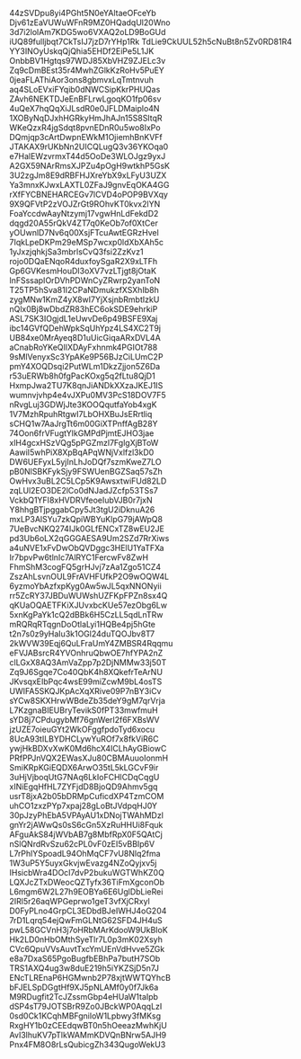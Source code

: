44zSVDpu8yi4PGht5N0eYAltaeOFceYb
Djv61zEaVUWuWFnR9MZ0HQadqUl20Wno
3d7i2lolAm7KDG5wo6VXAQ2oLD9BoGUd
iUQ89fulljbqt7CkTsIJ7jzD7rYHp1Rk
TdLie9CkUUL52h5cNuBt8n5Zv0RD81R4
YY3INOyUskqQjQhia5EHDf2EiPe5L1JK
OnbbBV1Hgtqs97WDJ85XbVHZ9ZJELc3v
Zq9cDmBEst35r4MwhZGlkKzRoHv5PuEY
0jeaFLAThiAor3ons8gbmvxLqTmtnvuh
aq4SLoEVxiFYqib0dNWCSipKkrPHUQas
ZAvh6NEKTDJeEnBFLrwLgoqKO1fp06sv
4uQeX7hqQqXiJLsdR0e0JFLDMaiplo4N
1XOByNqDJxhHGRkyHmJhAJn15S8SItqR
WKeQzxR4jgSdqt8pvnEDnR0u5wo8IxPo
DQmjqp3cArtDwpnEWkM1OjiemhBnKVFf
JTAKAX9rUKbNn2UICQLugQ3v36YKOqa0
e7HalEWzvrmxT44d5OoDe3WLOJgz9yxJ
A2GX59NArRmsXJPZu4pOgH9wtkhP5GsK
3U2zgJm8E9dRBFHJXreYbX9xLFyU3UZX
Ya3mnxKJwxLAXTL0ZFaJ9gnvEqOKA4GG
rXfFYCBNEHARCEGv7lCVD4oPOP9BVXqy
9X9QFVtP2zVOJZrGt9ROhvKT0kvx2lYN
FoaYccdwAayNtzymj17vgwHnLdFekdD2
dqgd20A55rQkV4ZT7q0KeOb7of0XtCer
yOUwnlD7Nv6q00XsjFTcuAwtEGRzHvel
7IqkLpeDKPm29eMSp7wcxp0ldXbXAh5c
1yJxzjqhkjSa3mbrlsCvQ3fsi2ZzKvz1
rojo0DQaENqoR4duxfoySgaR2X9xLTFh
Gp6GVKesmHouDI3oXV7vzLTjgt8jOtaK
lnFSssapIOrDVhPDWnCyZRwrp2yanToN
T25TP5hSva81I2CPaNDmukzfXSXhIb8h
zygMNw1KmZ4yX8wI7YjXsjnbRmbtIzkU
nQlx0Bj8wDbdZR83hEC6okSDE9ehrkiP
ASL7SK3IOgjdL1eUwvDe6p49BSFE9Xaj
ibc14GVfQDehWpkSqUhYpz4LS4XC2T9j
UB84xe0MrAyeq8D1uUicGiqaARxDVL4A
aCnabRoYKeQIlXDAyFxhnmk4PGIOt788
9sMlVenyxSc3YpAKe9P56BJzCiLUmC2P
pmY4XOQDsqi2PutWLm1DkzZjjon5Z6Da
r53uERWb8h0fgPacKOxg5q2fLtu8QjD1
HxmpJwa2TU7K8qnJiANDkXXzaJKEJ1IS
wumnvjvhp4e4vJXPu0MV3PcS18DOV7F5
nRvgLuj3GDWjJte3KOOQqutfaYob4xgK
1V7MzhRpuhRtgwI7LbOHXBuJsERrtliq
sCHQ1w7AaJrgTt6m00GiXTPnffAgB28Y
74Oon6frVFugtYlkGMPdPjmtEJHO3jae
xlH4gcxHSzVQg5pPGZmzl7FglgXjBToW
AawiI5whPiX8XpBqAPqWNjVxlfzl3kD0
DW6UEFyxL5yjInLhJoDQf7szmKweZ7LO
pB0NlSBKFykSjy9FSWUenBGZSaq57sZh
OwHvx3uBL2C5LCp5K9AwsxtwiFUd82LD
zqLUl2EO3DE2lCo0dNJadJZcfp53TSs7
VckbQ1YFI8xHVDRVfeoeIubVJB0r7jxN
Y8hhgBTjpggabCpy5Jt3tgU2iDknuA26
mxLP3AlSYu7zkQpiWBYuKlpG79jAWpQ8
7UeBvcNKQ274IJk0GLfENCxTZ8wEU2JE
pd3Ub6oLX2qGGGAESA9Um2SZd7RrXiws
a4uNVE1xFvDwObQVDggc3HElU1YaTFXa
Ir7bpvPw6tlnIc7AlRYC1FercwFv8ZwH
FhmShM3cogFQ5grHJvj7zAa1Zgo51CZ4
ZszAhLsvnOUL9FrAVHFUfkP2O9wOQW4L
6yzmoYbAzfxpKyg0Aw5wJL5qxNNONyii
rr5ZcRY37JBDuWUWshUZFKpFPZn8sx4Q
qKUaOQAETFKiXJUvxbcKUe57ezObg6Lw
5xnKgPaYk1cQ2dBBk6H5CzLL5qdLnTRw
mRQRqRTqgnDoOtlaLyi1HQBe4pj5hGte
t2n7s0z9yHaIu3k1OGl24duTQOJbv8T7
2kWVW39Eqj6QuLFraUmY4ZMBSR4Rqqmu
eFVJABsrcR4YVOnhruQbwOE7hfYPA2nZ
clLGxX8AQ3AmVaZpp7p2DjNMMw33j50T
Zq9J6Sgqe7Co40QbK4h8XQkefrTeArNU
JKvsqxEIbPqc4wsE99miZcwM9bL4osTS
UWIFA5SKQJKpAcXqXRive09P7nBY3iCv
sYCw8SKXHrwWBdeZb35deY9gM7qrVrja
L7KzgnaBIEUBryTevikS0fPT33mwfmuH
sYD8j7CPdugybMf76gnWerl2f6FXBsWV
jzUZE7oieuGYt2WkOFggfpdoTyd6xocu
8UcA93tILBYDHCLywYuROf7x8fkViR6C
ywjHkBDXvXwK0Md6hcX4ICLhAyGBiowC
PRfPPJnVQX2EWasXJu80CBMAuuoIonmH
SmiKRpKGiEQDX6ArwO35tL5kLGCvF9ir
3uHjVjboqUtG7NAq6LkIoFCHlCDqCqgU
xINiEgqHfHL7ZYFjdD8BjoQD9Ahmv5gq
usrT8jxA2b05bDRMpCuficdXP4TzmCOM
uhCO1zxzPYp7xpaj28gLoBtJVdpqHJ0Y
30pJzyPhEbA5VPAyAU1xDNojTWAhMDzl
gnYr2jAWwQs0sS6cGn5XzRuHHUi8Fquk
AFguAkS84jWVbAB7g8MbfRpX0F5QAtCj
nSlQNrdRvSzu62cPL0vF0zEI5vBBIp6V
L7rPhlYSpoadL94OhMqCF7vU8Nlq2fma
1W3uP5Y5uyxGkvjwEvazg4NZoQyjxv5j
IHsicbWra4DOcI7dvP2bukuWGTWhKZ0Q
LQXJcZTxDWeocQZTyfx36TiFmXgconOb
L6mgm6W2L27h9EOBYa6E6UglDbLieRei
2IRl5r26aqWPGeprwo1geT3vfXjCRxyl
D0FyPLno4GrpCL3EDbdBJeIWHJ4oG204
7rD1Lqrq54ejQwFmGLNtG62SFD4JH4uS
pwL58GCVnH3j7oHRbMArKdooW9UkBIoK
Hk2LD0nHbOMthSyeTlr7L0p3mK02Xsyh
CVc6QpuVVsAuvtTxcYmUEnVdHvve5ZGk
e8a7DxaS65PgoBugfbEBhPa7butH7SOb
TRS1AXQ4ug3w8duE219h5iYKZSjD5n7J
ENcTLREnaP6HGMwnb2P78xjtWWTQYhcB
bFJELSpDGgtHf9XJ5pNLAMf0y0f7Jk6a
M9RDugfit2TcJZssmGbp4eHUaW1taIpb
dSP4sT79JOTSBrR9Zo0JBckWP0AqqLzI
0sd0Ck1KCqhMBFgniloW1Lpbwy3fMKsg
RxgHY1b0zCEEdqwBT0n5hOeeazMwhKjU
AvI3lhuKV7pTlkWAMmKDVQnBNrw5AJH9
Pnx4FM8O8rLsQubicgZh343QugoWekU3
